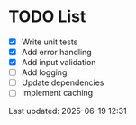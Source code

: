 # TODO List

- [x] Write unit tests
- [x] Add error handling
- [x] Add input validation
- [ ] Add logging
- [ ] Update dependencies
- [ ] Implement caching

Last updated: 2025-06-19 12:31
